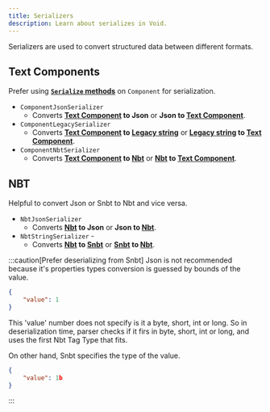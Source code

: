 ```yaml
---
title: Serializers
description: Learn about serializes in Void.
---
```


Serializers are used to convert structured data between different formats. 

## Text Components
Prefer using [**`Serialize` methods**](../text-formatting/#converting-components) on `Component` for serialization.
- `ComponentJsonSerializer` 
  - Converts **[Text Component](../text-formatting) to Json** or **Json to [Text Component](../text-formatting)**.
- `ComponentLegacySerializer` 
  - Converts **[Text Component](../text-formatting) to [Legacy string](https://minecraft.fandom.com/wiki/Formatting_codes)** or **[Legacy string](https://minecraft.fandom.com/wiki/Formatting_codes) to [Text Component](../text-formatting)**.
- `ComponentNbtSerializer` 
  - Converts **[Text Component](../text-formatting) to [Nbt](../nbt)** or **[Nbt](../nbt) to [Text Component](../text-formatting)**.

## NBT
Helpful to convert Json or Snbt to Nbt and vice versa.  
- `NbtJsonSerializer` 
  - Converts **[Nbt](../nbt) to Json** or **Json to [Nbt](../nbt)**.
- `NbtStringSerializer` - 
  - Converts **[Nbt](../nbt) to [Snbt](https://minecraft.fandom.com/wiki/NBT_format#SNBT_format)** or **[Snbt](https://minecraft.fandom.com/wiki/NBT_format#SNBT_format) to [Nbt](../nbt)**.

:::caution[Prefer deserializing from Snbt]
Json is not recommended because it's properties types conversion is guessed by bounds of the value.  

```json
{
	"value": 1
}
```
This 'value' number does not specify is it a byte, short, int or long. So in deserialization time, parser checks if it firs in byte, short, int or long, and uses the first Nbt Tag Type that fits.

On other hand, Snbt specifies the type of the value. 
```json
{
	"value": 1b
}
```
:::